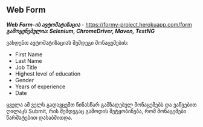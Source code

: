 ## Web Form
***Web Form-ის ავტომატიზაცია*** - https://formy-project.herokuapp.com/form  
***გამოყენებულია: Selenium, ChromeDriver, Maven, TestNG***

ვახდენთ ავტომატიზაციას შემდეგი მონაცემების:
- First Name
- Last Name
- Job Title
- Highest level of education
- Gender
- Years of experience
- Date

ყველა ამ ველს გადავცემთ წინასწარ გამზადებულ მონაცემებს და ვაწვებით ღილაკს Submit, რის შემდეგაც გამოდის შეტყობინება, რომ მონაცემები წარმატებით დასაბმითდა.

